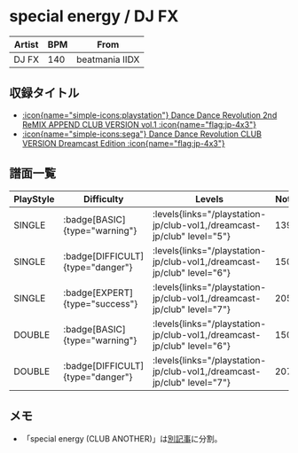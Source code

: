 # special energy / DJ FX

|Artist|BPM|From|
|------|---|----|
|DJ FX|140|beatmania IIDX|

## 収録タイトル

- [:icon{name="simple-icons:playstation"} Dance Dance Revolution 2nd ReMIX APPEND CLUB VERSION vol.1 :icon{name="flag:jp-4x3"}](/playstation-jp/club-vol1)
- [:icon{name="simple-icons:sega"} Dance Dance Revolution CLUB VERSION Dreamcast Edition :icon{name="flag:jp-4x3"}](/dreamcast-jp/club)

## 譜面一覧

|PlayStyle|Difficulty|Levels|Notes|Movie|
|---------|----------|------|-----|-----|
|SINGLE| :badge[BASIC]{type="warning"}| :levels{links="/playstation-jp/club-vol1,/dreamcast-jp/club" level="5"}|139/0||
|SINGLE| :badge[DIFFICULT]{type="danger"}| :levels{links="/playstation-jp/club-vol1,/dreamcast-jp/club" level="6"}|150/0||
|SINGLE| :badge[EXPERT]{type="success"}| :levels{links="/playstation-jp/club-vol1,/dreamcast-jp/club" level="7"}|205/0||
|DOUBLE| :badge[BASIC]{type="warning"}| :levels{links="/playstation-jp/club-vol1,/dreamcast-jp/club" level="6"}|150/0||
|DOUBLE| :badge[DIFFICULT]{type="danger"}| :levels{links="/playstation-jp/club-vol1,/dreamcast-jp/club" level="7"}|207/0||

## メモ

- 「special energy (CLUB ANOTHER)」は[別記事](/playstation-jp/club-vol2/special-energy-another)に分割。

